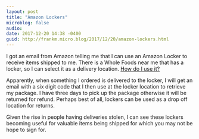 ```yaml
---
layout: post
title: "Amazon Lockers"
microblog: false
audio: 
date: 2017-12-20 14:38 -0400
guid: http://frankm.micro.blog/2017/12/20/amazon-lockers.html
---
```

I got an email from Amazon telling me that I can use an Amazon Locker to receive items shipped to me. There is a Whole Foods near me that has a locker, so I can select it as a delivery location. [How do I use it?](https://www.amazon.com/b?node=6442600011)

Apparently, when something I ordered is delivered to the locker, I will get an email with a six digit code that I then use at the locker location to retrieve my package. I have three days to pick up the package otherwise it will be returned for refund. Perhaps best of all, lockers can be used as a drop off location for returns.

Given the rise in people having deliveries stolen, I can see these lockers becoming useful for valuable items being shipped for which you may not be hope to sign for.
